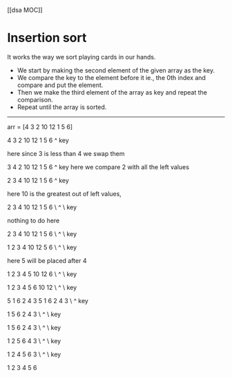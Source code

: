 [[dsa MOC]]

# Insertion sort

It works the way we sort playing cards in our hands.



* We start by making the second element of the given array as the key.
* We compare the key to the element before it ie., the 0th index and compare and put the element.
* Then we make the third element of the array as key and repeat the comparison.
* Repeat until the array is sorted.
---
arr = [4 3 2 10 12 1 5 6]

4 3 2 10 12 1 5 6
  ^
 key

here since 3 is less than 4 we swap them

3 4 2 10 12 1 5 6
    ^
   key
here we compare 2 with all the left values

2 3 4 10 12 1 5 6
      ^
     key

here 10 is the greatest out of left values,

2 3 4 10 12 1 5 6
   \           ^
   \         key

nothing to do here

2 3 4 10 12 1 5 6
   \               ^
   \             key
   
1 2 3 4 10 12 5 6
   \                  ^
   \                key

here 5 will be placed after 4

1 2 3 4 5 10 12 6
   \                      ^
   \                    key

1 2 3 4 5 6 10 12
      \                      ^
     \                    key



5 1 6 2 4 3
5 1 6 2 4 3
\   ^
 key

1 5 6 2 4 3
   \   ^
\    key

1 5 6 2 4 3
\         ^
   \  key
   
1 2 5 6 4 3
\            ^
\         key

1 2 4 5 6 3
\               ^
\            key

1 2 3 4 5 6





